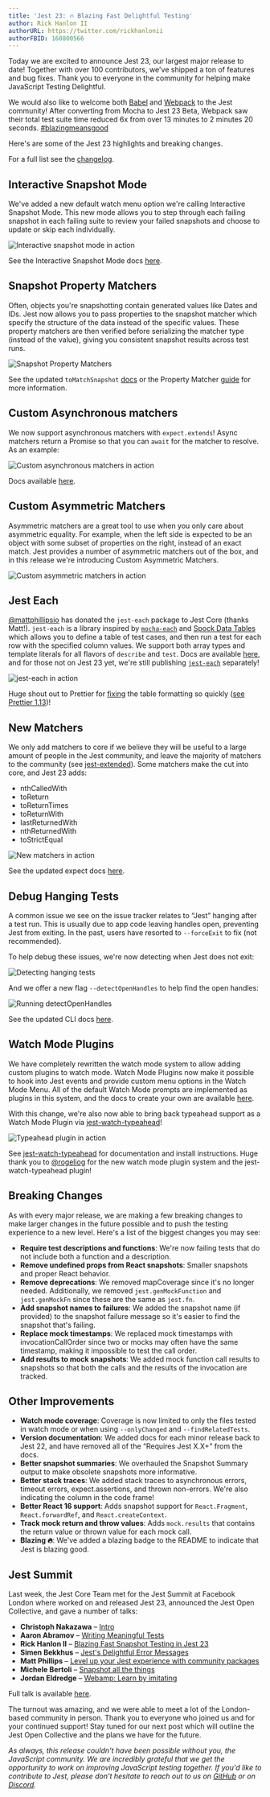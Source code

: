 ```yaml
---
title: 'Jest 23: 🔥 Blazing Fast Delightful Testing'
author: Rick Hanlon II
authorURL: https://twitter.com/rickhanlonii
authorFBID: 160800566
---
```


Today we are excited to announce Jest 23, our largest major release to date! Together with over 100 contributors, we've shipped a ton of features and bug fixes. Thank you to everyone in the community for helping make JavaScript Testing Delightful.

We would also like to welcome both [Babel](https://babeljs.io/) and [Webpack](https://webpack.js.org/) to the Jest community! After converting from Mocha to Jest 23 Beta, Webpack saw their total test suite time reduced 6x from over 13 minutes to 2 minutes 20 seconds. [#blazingmeansgood](https://twitter.com/search?q=%23blazingmeansgood)

Here's are some of the Jest 23 highlights and breaking changes.

<!--truncate-->

For a full list see the [changelog](https://github.com/facebook/jest/blob/master/CHANGELOG.md).

## Interactive Snapshot Mode

We've added a new default watch menu option we're calling Interactive Snapshot Mode. This new mode allows you to step through each failing snapshot in each failing suite to review your failed snapshots and choose to update or skip each individually.

![Interactive snapshot mode in action](/img/blog/23-interactive.gif)

See the Interactive Snapshot Mode docs [here](https://jestjs.io/docs/en/snapshot-testing.html#interactive-snapshot-mode).

## Snapshot Property Matchers

Often, objects you're snapshotting contain generated values like Dates and IDs. Jest now allows you to pass properties to the snapshot matcher which specify the structure of the data instead of the specific values. These property matchers are then verified before serializing the matcher type (instead of the value), giving you consistent snapshot results across test runs.

![Snapshot Property Matchers](/img/blog/23-snapshot-matchers.png)

See the updated `toMatchSnapshot` [docs](https://jestjs.io/docs/en/expect.html#tomatchsnapshotpropertymatchers-snapshotname) or the Property Matcher [guide](https://jestjs.io/docs/en/snapshot-testing.html#property-matchers) for more information.

## Custom Asynchronous matchers

We now support asynchronous matchers with `expect.extends`! Async matchers return a Promise so that you can `await` for the matcher to resolve. As an example:

![Custom asynchronous matchers in action](/img/blog/23-async-matchers.png)

Docs available [here](https://jestjs.io/docs/en/expect.html#expectextendmatchers).

## Custom Asymmetric Matchers

Asymmetric matchers are a great tool to use when you only care about asymmetric equality. For example, when the left side is expected to be an object with some subset of properties on the right, instead of an exact match. Jest provides a number of asymmetric matchers out of the box, and in this release we're introducing Custom Asymmetric Matchers.

![Custom asymmetric matchers in action](/img/blog/23-asymmetric-matchers.png)

## Jest Each

[@mattphillipsio](https://twitter.com/mattphillipsio) has donated the `jest-each` package to Jest Core (thanks Matt!). `jest-each` is a library inspired by [`mocha-each`](https://yarnpkg.com/en/package/mocha-each) and [Spock Data Tables](http://spockframework.org/spock/docs/1.1/data_driven_testing.html#data-tables) which allows you to define a table of test cases, and then run a test for each row with the specified column values. We support both array types and template literals for all flavors of `describe` and `test`. Docs are available [here](https://jestjs.io/docs/en/api.html#testeachtable-name-fn), and for those not on Jest 23 yet, we're still publishing [`jest-each`](https://yarnpkg.com/en/package/jest-each) separately!

![jest-each in action](/img/blog/23-jest-each.png)

Huge shout out to Prettier for [fixing](https://github.com/prettier/prettier/pull/4423) the table formatting so quickly ([see Prettier 1.13](https://prettier.io/blog/2018/05/23/1.13.0.html#format-new-describeeach-table-in-jest-23-4423-by-ikatyang))!

## New Matchers

We only add matchers to core if we believe they will be useful to a large amount of people in the Jest community, and leave the majority of matchers to the community (see [jest-extended](https://yarnpkg.com/en/package/jest-extended)). Some matchers make the cut into core, and Jest 23 adds:

- nthCalledWith
- toReturn
- toReturnTimes
- toReturnWith
- lastReturnedWith
- nthReturnedWith
- toStrictEqual

![New matchers in action](/img/blog/23-new-matchers.png)

See the updated expect docs [here](https://jestjs.io/docs/en/expect.html).

## Debug Hanging Tests

A common issue we see on the issue tracker relates to “Jest” hanging after a test run. This is usually due to app code leaving handles open, preventing Jest from exiting. In the past, users have resorted to `--forceExit` to fix (not recommended).

To help debug these issues, we're now detecting when Jest does not exit:

![Detecting hanging tests](/img/blog/23-hanging-before.png)

And we offer a new flag `--detectOpenHandles` to help find the open handles:

![Running detectOpenHandles](/img/blog/23-hanging-after.png)

See the updated CLI docs [here](https://jestjs.io/docs/en/cli.html#detectopenhandles).

## Watch Mode Plugins

We have completely rewritten the watch mode system to allow adding custom plugins to watch mode. Watch Mode Plugins now make it possible to hook into Jest events and provide custom menu options in the Watch Mode Menu. All of the default Watch Mode prompts are implemented as plugins in this system, and the docs to create your own are available [here](https://jestjs.io/docs/en/watch-plugins.html).

With this change, we're also now able to bring back typeahead support as a Watch Mode Plugin via [jest-watch-typeahead](https://yarnpkg.com/en/package/jest-watch-typeahead)!

![Typeahead plugin in action](/img/blog/23-typeahead.gif)

See [jest-watch-typeahead](https://github.com/jest-community/jest-watch-typeahead) for documentation and install instructions. Huge thank you to [@rogeliog](https://twitter.com/rogeliog) for the new watch mode plugin system and the jest-watch-typeahead plugin!

## Breaking Changes

As with every major release, we are making a few breaking changes to make larger changes in the future possible and to push the testing experience to a new level. Here's a list of the biggest changes you may see:

- **Require test descriptions and functions**: We're now failing tests that do not include both a function and a description.
- **Remove undefined props from React snapshots**: Smaller snapshots and proper React behavior.
- **Remove deprecations**: We removed mapCoverage since it's no longer needed. Additionally, we removed `jest.genMockFunction` and `jest.genMockFn` since these are the same as `jest.fn`.
- **Add snapshot names to failures**: We added the snapshot name (if provided) to the snapshot failure message so it's easier to find the snapshot that's failing.
- **Replace mock timestamps**: We replaced mock timestamps with invocationCallOrder since two or mocks may often have the same timestamp, making it impossible to test the call order.
- **Add results to mock snapshots**: We added mock function call results to snapshots so that both the calls and the results of the invocation are tracked.

## Other Improvements

- **Watch mode coverage**: Coverage is now limited to only the files tested in watch mode or when using `--onlyChanged` and `--findRelatedTests`.
- **Version documentation**: We added docs for each minor release back to Jest 22, and have removed all of the “Requires Jest X.X+” from the docs.
- **Better snapshot summaries**: We overhauled the Snapshot Summary output to make obsolete snapshots more informative.
- **Better stack traces**: We added stack traces to asynchronous errors, timeout errors, expect.assertions, and thrown non-errors. We're also indicating the column in the code frame!
- **Better React 16 support**: Adds snapshot support for `React.Fragment`, `React.forwardRef`, and `React.createContext`.
- **Track mock return and throw values**: Adds `mock.results` that contains the return value or thrown value for each mock call.
- **Blazing 🔥**: We've added a blazing badge to the README to indicate that Jest is blazing good.

## Jest Summit

Last week, the Jest Core Team met for the Jest Summit at Facebook London where worked on and released Jest 23, announced the Jest Open Collective, and gave a number of talks:

- **Christoph Nakazawa** – [Intro](https://www.youtube.com/watch?v=cAKYQpTC7MA)
- **Aaron Abramov** – [Writing Meaningful Tests](https://youtu.be/cAKYQpTC7MA?t=440)
- **Rick Hanlon II** – [Blazing Fast Snapshot Testing in Jest 23](https://youtu.be/cAKYQpTC7MA?t=1881)
- **Simen Bekkhus** – [Jest's Delightful Error Messages](https://youtu.be/cAKYQpTC7MA?t=2990)
- **Matt Phillips** – [Level up your Jest experience with community packages](https://youtu.be/cAKYQpTC7MA?t=3852)
- **Michele Bertoli** – [Snapshot all the things](https://youtu.be/cAKYQpTC7MA?t=4582)
- **Jordan Eldredge** – [Webamp: Learn by imitating](https://youtu.be/cAKYQpTC7MA?t=5185)

Full talk is available [here](https://www.youtube.com/watch?v=cAKYQpTC7MA).

The turnout was amazing, and we were able to meet a lot of the London-based community in person. Thank you to everyone who joined us and for your continued support! Stay tuned for our next post which will outline the Jest Open Collective and the plans we have for the future.

_As always, this release couldn't have been possible without you, the JavaScript community. We are incredibly grateful that we get the opportunity to work on improving JavaScript testing together. If you'd like to contribute to Jest, please don't hesitate to reach out to us on_ _[GitHub](https://github.com/facebook/jest) or on_ _[Discord](https://www.reactiflux.com/)._
